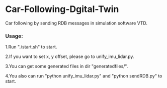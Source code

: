 # Car-Following-Dgital-Twin
Car following by sending RDB messages in simulation software VTD.
### Usage:
1.Run "./start.sh" to start.

2.If you want to set x, y offset, please go to unify_imu_lidar.py.

3.You can get some generated files in dir "generatedfiles/".

4.You also can run "python unify_imu_lidar.py" and "python sendRDB.py" to start.
